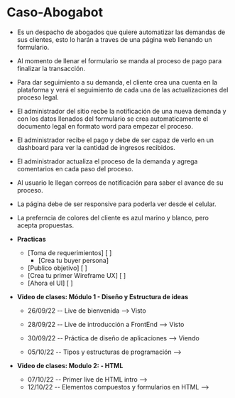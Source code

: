 # Caso-Abogabot

- Es un despacho de abogados que quiere automatizar las demandas de sus clientes, esto lo harán a traves de una página web llenando un formulario.
- Al momento de llenar el formulario se manda al proceso de pago para finalizar la transacción.
- Para dar seguimiento a su demanda, el cliente crea una cuenta en la plataforma y verá el seguimiento de cada una de las actualizaciones del proceso legal.
- El administrador del sitio recbe la notificación de una nueva demanda y con los datos llenados del formulario se crea automaticamente el documento legal en formato word para empezar el proceso.
- El administrador recibe el pago y debe de ser capaz de verlo en un dashboard para ver la cantidad de ingresos recibidos.
- El administrador actualiza el proceso de la demanda y agrega comentarios en cada paso del proceso.
- Al usuario le llegan correos de notificación para saber el avance de su proceso.
- La página debe de ser responsive para poderla ver desde el celular.
- La preferncia de colores del cliente es azul marino y blanco, pero acepta propuestas.

- **Practicas**
  - [Toma de requerimientos]  [ ] <br>
    - [Crea tu buyer persona]
  - [Publico objetivo]  [ ] <br>
  - [Crea tu primer Wireframe UX]  [ ]  <br>
  - [Ahora el UI]   [ ] <br>
  
  
- **Video de clases: Módulo 1 - Diseño y Estructura de ideas**
  - 26/09/22 -- Live de bienvenida --> Visto

  - 28/09/22 -- Live de introducción a FrontEnd --> Visto
 
  - 30/09/22 -- Práctica de diseño de aplicaciones --> Viendo
  
  - 05/10/22 -- Tipos y estructuras de programación --> 

- **Video de clases: Modulo 2: - HTML**
  - 07/10/22 -- Primer live de HTML intro --> 
  - 12/10/22 -- Elementos compuestos y formularios en HTML --> 
